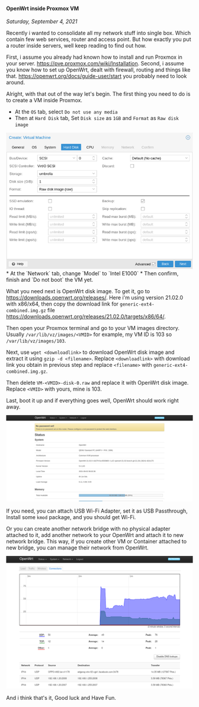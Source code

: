 #### OpenWrt inside Proxmox VM
_Saturday, September 4, 2021_

Recently i wanted to consolidate all my network stuff into single box. Which contain 
few web services, router and access point. But how exactly you put a router inside 
servers, well keep reading to find out how.

First, i assume you already had known how to install and run Proxmox in your server. 
<https://pve.proxmox.com/wiki/Installation>. Second, i assume you know how to set up 
OpenWrt, dealt with firewall, routing and things like that. 
<https://openwrt.org/docs/guide-user/start> you probably need to look around.

Alright, with that out of the way let's begin. The first thing you need to do is 
to create a VM inside Proxmox.

* At the `OS` tab, select `Do not use any media`
* Then at `Hard Disk` tab, Set `Disk size` as `1GB` and `Format` as `Raw disk image`
<div class="row">
	<div class="col-sm-3"></div>
	<div class="col-sm-6">
		<div class="img-thumbnail">
			<img class="img-fluid" src="./posts/2021-09-04-openwrt-inside-proxmox-vm/01.png" alt="img">
		</div>
	</div>
	<div class="col-sm-3"></div>
</div>
* At the `Network` tab, change `Model` to `Intel E1000`
* Then confirm, finish and `Do not boot` the VM yet.

What you need next is OpenWrt disk image. To get it, go to <https://downloads.openwrt.org/releases/>. 
Here i'm using version 21.02.0 with x86/x64, then copy the download link for `generic-ext4-combined.img.gz` 
file <https://downloads.openwrt.org/releases/21.02.0/targets/x86/64/>. 

Then open your Proxmox terminal and go to your VM images directory. Usually `/var/lib/vz/images/<VMID>` 
for example, my VM ID is 103 so `/var/lib/vz/images/103`.

Next, use `wget <downloadlink>` to download OpenWrt disk image and extract it using `gzip -d <filename>`. 
Replace `<downloadlink>` with download link you obtain in previous step and replace `<filename>` with 
`generic-ext4-combined.img.gz`.

Then delete `VM-<VMID>-disk-0.raw` and replace it with OpenWrt disk image. Replace `<VMID>` with yours, 
mine is 103.

Last, boot it up and if everything goes well, OpenWrt should work right away.
<div class="row">
	<div class="col-sm-2"></div>
	<div class="col-sm-8">
		<div class="img-thumbnail">
			<img class="img-fluid" src="./posts/2021-09-04-openwrt-inside-proxmox-vm/02.png" alt="img">
		</div>
	</div>
	<div class="col-sm-2"></div>
</div>

If you need, you can attach USB Wi-Fi Adapter, set it as USB Passthrough, Install some `kmod` package, 
and you should get Wi-Fi.

Or you can create another network bridge with no physical adapter attached to it, add another 
network to your OpenWrt and attach it to new network bridge. This way, if you create other VM or 
Container attached to new bridge, you can manage their network from OpenWrt.
<div class="row">
	<div class="col-sm-2"></div>
	<div class="col-sm-8">
		<div class="img-thumbnail">
			<img class="img-fluid" src="./posts/2021-09-04-openwrt-inside-proxmox-vm/03.png" alt="img">
		</div>
	</div>
	<div class="col-sm-2"></div>
</div>

And i think that's it, Good luck and Have Fun.
